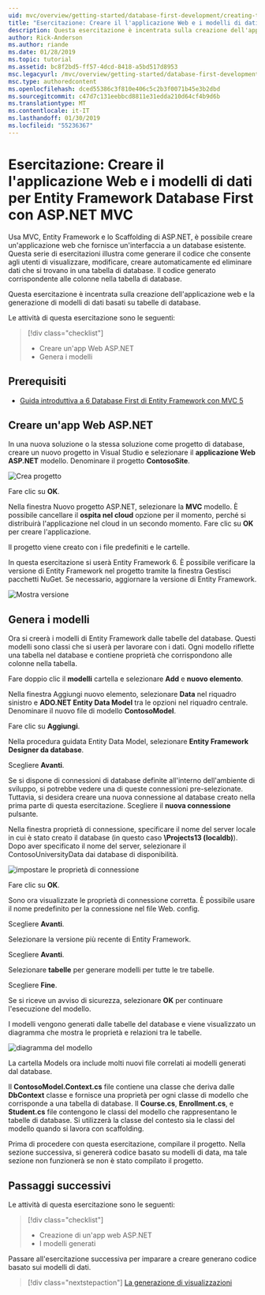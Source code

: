 ```yaml
---
uid: mvc/overview/getting-started/database-first-development/creating-the-web-application
title: "Esercitazione: Creare il l'applicazione Web e i modelli di dati per Entity Framework Database First con ASP.NET MVC"
description: Questa esercitazione è incentrata sulla creazione dell'applicazione web e la generazione di modelli di dati basati su tabelle di database.
author: Rick-Anderson
ms.author: riande
ms.date: 01/28/2019
ms.topic: tutorial
ms.assetid: bc8f2bd5-ff57-4dcd-8418-a5bd517d8953
msc.legacyurl: /mvc/overview/getting-started/database-first-development/creating-the-web-application
msc.type: authoredcontent
ms.openlocfilehash: dced55386c3f810e406c5c2b3f0071b45e3b2dbd
ms.sourcegitcommit: c47d7c131eebbcd8811e31edda210d64cf4b9d6b
ms.translationtype: MT
ms.contentlocale: it-IT
ms.lasthandoff: 01/30/2019
ms.locfileid: "55236367"
---
```

# <a name="tutorial-create-the-the-web-application-and-data-models-for-ef-database-first-with-aspnet-mvc"></a>Esercitazione: Creare il l'applicazione Web e i modelli di dati per Entity Framework Database First con ASP.NET MVC

 Usa MVC, Entity Framework e lo Scaffolding di ASP.NET, è possibile creare un'applicazione web che fornisce un'interfaccia a un database esistente. Questa serie di esercitazioni illustra come generare il codice che consente agli utenti di visualizzare, modificare, creare automaticamente ed eliminare dati che si trovano in una tabella di database. Il codice generato corrispondente alle colonne nella tabella di database.

Questa esercitazione è incentrata sulla creazione dell'applicazione web e la generazione di modelli di dati basati su tabelle di database.

Le attività di questa esercitazione sono le seguenti:

> [!div class="checklist"]
> * Creare un'app Web ASP.NET
> * Genera i modelli

## <a name="prerequisites"></a>Prerequisiti

* [Guida introduttiva a 6 Database First di Entity Framework con MVC 5](setting-up-database.md)

## <a name="create-an-aspnet-web-app"></a>Creare un'app Web ASP.NET

In una nuova soluzione o la stessa soluzione come progetto di database, creare un nuovo progetto in Visual Studio e selezionare il **applicazione Web ASP.NET** modello. Denominare il progetto **ContosoSite**.

![Crea progetto](creating-the-web-application/_static/image1.png)

Fare clic su **OK**.

Nella finestra Nuovo progetto ASP.NET, selezionare la **MVC** modello. È possibile cancellare il **ospita nel cloud** opzione per il momento, perché si distribuirà l'applicazione nel cloud in un secondo momento. Fare clic su **OK** per creare l'applicazione.

Il progetto viene creato con i file predefiniti e le cartelle.

In questa esercitazione si userà Entity Framework 6. È possibile verificare la versione di Entity Framework nel progetto tramite la finestra Gestisci pacchetti NuGet. Se necessario, aggiornare la versione di Entity Framework.

![Mostra versione](creating-the-web-application/_static/image3.png)

## <a name="generate-the-models"></a>Genera i modelli

Ora si creerà i modelli di Entity Framework dalle tabelle del database. Questi modelli sono classi che si userà per lavorare con i dati. Ogni modello riflette una tabella nel database e contiene proprietà che corrispondono alle colonne nella tabella.

Fare doppio clic il **modelli** cartella e selezionare **Add** e **nuovo elemento**.

Nella finestra Aggiungi nuovo elemento, selezionare **Data** nel riquadro sinistro e **ADO.NET Entity Data Model** tra le opzioni nel riquadro centrale. Denominare il nuovo file di modello **ContosoModel**.

Fare clic su **Aggiungi**.

Nella procedura guidata Entity Data Model, selezionare **Entity Framework Designer da database**.

Scegliere **Avanti**.

Se si dispone di connessioni di database definite all'interno dell'ambiente di sviluppo, si potrebbe vedere una di queste connessioni pre-selezionate. Tuttavia, si desidera creare una nuova connessione al database creato nella prima parte di questa esercitazione. Scegliere il **nuova connessione** pulsante.

Nella finestra proprietà di connessione, specificare il nome del server locale in cui è stato creato il database (in questo caso **\Projects13 (localdb)**). Dopo aver specificato il nome del server, selezionare il ContosoUniversityData dai database di disponibilità.

![impostare le proprietà di connessione](creating-the-web-application/_static/image8.png)

Fare clic su **OK**.

Sono ora visualizzate le proprietà di connessione corretta. È possibile usare il nome predefinito per la connessione nel file Web. config.

Scegliere **Avanti**.

Selezionare la versione più recente di Entity Framework.

Scegliere **Avanti**.

Selezionare **tabelle** per generare modelli per tutte le tre tabelle.

Scegliere **Fine**.

Se si riceve un avviso di sicurezza, selezionare **OK** per continuare l'esecuzione del modello.

I modelli vengono generati dalle tabelle del database e viene visualizzato un diagramma che mostra le proprietà e relazioni tra le tabelle.

![diagramma del modello](creating-the-web-application/_static/image11.png)

La cartella Models ora include molti nuovi file correlati ai modelli generati dal database.

Il **ContosoModel.Context.cs** file contiene una classe che deriva dalle **DbContext** classe e fornisce una proprietà per ogni classe di modello che corrisponde a una tabella di database. Il **Course.cs**, **Enrollment.cs**, e **Student.cs** file contengono le classi del modello che rappresentano le tabelle di database. Si utilizzerà la classe del contesto sia le classi del modello quando si lavora con scaffolding.

Prima di procedere con questa esercitazione, compilare il progetto. Nella sezione successiva, si genererà codice basato su modelli di data, ma tale sezione non funzionerà se non è stato compilato il progetto.

## <a name="next-steps"></a>Passaggi successivi

Le attività di questa esercitazione sono le seguenti:

> [!div class="checklist"]
> * Creazione di un'app web ASP.NET
> * I modelli generati

Passare all'esercitazione successiva per imparare a creare generano codice basato sui modelli di dati.
> [!div class="nextstepaction"]
> [La generazione di visualizzazioni](generating-views.md)